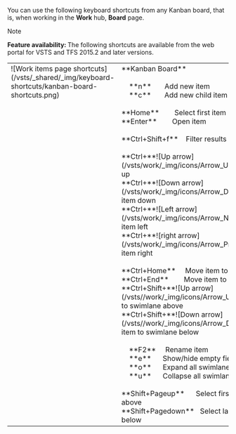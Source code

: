 
<a id="kanban-board-shortcuts"></a>

You can use the following keyboard shortcuts from any Kanban board, that is, when working in the **Work** hub, **Board** page.  

>[!NOTE]  
><b>Feature availability: </b>The following shortcuts are available from the web portal for VSTS and TFS 2015.2 and later versions. 

<table width="70%">
<tbody valign="top">
<tr>
<td>![Work items page shortcuts](/vsts/_shared/_img/keyboard-shortcuts/kanban-board-shortcuts.png)</td>
<td>
**Kanban Board**<br/><br/>
&nbsp;&nbsp;&nbsp;&nbsp;**n**&nbsp;&nbsp;&nbsp;&nbsp;&nbsp;&nbsp;&nbsp;Add new item <br/>
&nbsp;&nbsp;&nbsp;&nbsp;**c**&nbsp;&nbsp;&nbsp;&nbsp;&nbsp;&nbsp;&nbsp;Add new child item<br/><br/>
**Home**&nbsp;&nbsp;&nbsp;&nbsp;&nbsp;&nbsp;&nbsp;&nbsp;Select first item <br/>
**Enter**&nbsp;&nbsp;&nbsp;&nbsp;&nbsp;&nbsp;&nbsp;&nbsp;Open item<br/>
<br/>
**Ctrl+Shift+f**&nbsp;&nbsp;&nbsp;&nbsp;Filter results<br/>
<br/>
**Ctrl+**![Up arrow](/vsts/work/_img/icons/Arrow_Up.png) &nbsp;&nbsp;&nbsp;&nbsp;&nbsp;Move item up<br/>
**Ctrl+**![Down arrow](/vsts/work/_img/icons/Arrow_Down.png)&nbsp;&nbsp;&nbsp;&nbsp;&nbsp;&nbsp;Move item down<br/>
**Ctrl+**![Left arrow](/vsts/work/_img/icons/Arrow_Next.png)&nbsp;&nbsp;&nbsp;&nbsp;&nbsp;Move item left<br/>
**Ctrl+**![right arrow](/vsts/work/_img/icons/Arrow_Previous.png)&nbsp;&nbsp;&nbsp;&nbsp;&nbsp;Move item right<br/>  
<br/>
**Ctrl+Home**&nbsp;&nbsp;&nbsp;&nbsp;&nbsp;Move item to top of column<br/>
**Ctrl+End**&nbsp;&nbsp;&nbsp;&nbsp;&nbsp;&nbsp;&nbsp;&nbsp;Move item to bottom of column<br/>
**Ctrl+Shift+**![Up arrow](/vsts//work/_img/icons/Arrow_Up.png)&nbsp;&nbsp;Move item to swimlane above<br/>
**Ctrl+Shift+**![Down arrow](/vsts//work/_img/icons/Arrow_Down.png)&nbsp;&nbsp;Move item to swimlane below <br/>
<br/>
&nbsp;&nbsp;&nbsp;&nbsp;**F2**&nbsp;&nbsp;&nbsp;&nbsp;&nbsp;Rename item<br/>
&nbsp;&nbsp;&nbsp;&nbsp;**e**&nbsp;&nbsp;&nbsp;&nbsp;&nbsp;&nbsp;Show/hide empty fields<br/>
&nbsp;&nbsp;&nbsp;&nbsp;**o**&nbsp;&nbsp;&nbsp;&nbsp;&nbsp;&nbsp;Expand all swimlanes<br/>
&nbsp;&nbsp;&nbsp;&nbsp;**u**&nbsp;&nbsp;&nbsp;&nbsp;&nbsp;&nbsp;Collapse all swimlanes<br/>
<br/> 
**Shift+Pageup**&nbsp;&nbsp;&nbsp;&nbsp;&nbsp;&nbsp;Select first/next swimlane above<br/>
**Shift+Pagedown**&nbsp;&nbsp;&nbsp;Select last/next swimlane below<br/>
</td>
</tr>
</tbody>
</table>